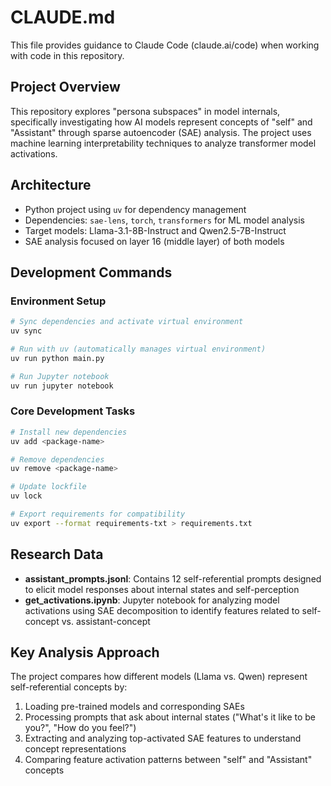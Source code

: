 # CLAUDE.md

This file provides guidance to Claude Code (claude.ai/code) when working with code in this repository.

## Project Overview

This repository explores "persona subspaces" in model internals, specifically investigating how AI models represent concepts of "self" and "Assistant" through sparse autoencoder (SAE) analysis. The project uses machine learning interpretability techniques to analyze transformer model activations.

## Architecture

- Python project using `uv` for dependency management
- Dependencies: `sae-lens`, `torch`, `transformers` for ML model analysis
- Target models: Llama-3.1-8B-Instruct and Qwen2.5-7B-Instruct
- SAE analysis focused on layer 16 (middle layer) of both models

## Development Commands

### Environment Setup
```bash
# Sync dependencies and activate virtual environment
uv sync

# Run with uv (automatically manages virtual environment)
uv run python main.py

# Run Jupyter notebook
uv run jupyter notebook
```

### Core Development Tasks
```bash
# Install new dependencies
uv add <package-name>

# Remove dependencies
uv remove <package-name>

# Update lockfile
uv lock

# Export requirements for compatibility
uv export --format requirements-txt > requirements.txt
```

## Research Data

- **assistant_prompts.jsonl**: Contains 12 self-referential prompts designed to elicit model responses about internal states and self-perception
- **get_activations.ipynb**: Jupyter notebook for analyzing model activations using SAE decomposition to identify features related to self-concept vs. assistant-concept

## Key Analysis Approach

The project compares how different models (Llama vs. Qwen) represent self-referential concepts by:
1. Loading pre-trained models and corresponding SAEs
2. Processing prompts that ask about internal states ("What's it like to be you?", "How do you feel?")
3. Extracting and analyzing top-activated SAE features to understand concept representations
4. Comparing feature activation patterns between "self" and "Assistant" concepts